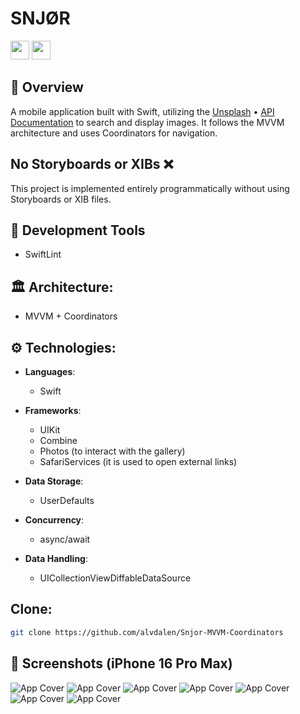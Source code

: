 # SNJØR

<img src="https://img.shields.io/badge/Swift-5.5+-orange?logo=swift&logoColor=orange&color=orange&labelColor=white" height="30" />
<img src="https://img.shields.io/badge/Platform-iOS%2016+-blue" height="30" />

## 🚀 Overview
A mobile application built with Swift, utilizing the [Unsplash](https://unsplash.com) • [API Documentation](https://unsplash.com/documentation) to search and display images. It follows the MVVM architecture and uses Coordinators for navigation.

## No Storyboards or XIBs ❌

This project is implemented entirely programmatically without using Storyboards or XIB files.

## 🧰 Development Tools
- SwiftLint

## 🏛️ Architecture:
- MVVM + Coordinators

## ⚙️ Technologies:
- **Languages**:
  - Swift
  
- **Frameworks**:
  - UIKit
  - Combine
  - Photos (to interact with the gallery)
  - SafariServices (it is used to open external links)

- **Data Storage**:
  - UserDefaults

- **Concurrency**:
  - async/await

- **Data Handling**:
  - UICollectionViewDiffableDataSource

## Clone:
   ```bash
   git clone https://github.com/alvdalen/Snjor-MVVM-Coordinators
   ```

## 📸 Screenshots (iPhone 16 Pro Max)
![App Cover](assets/screenshots/1.png)
![App Cover](assets/screenshots/2.png)
![App Cover](assets/screenshots/3.png)
![App Cover](assets/screenshots/4.png)
![App Cover](assets/screenshots/5.png)
![App Cover](assets/screenshots/6.png)
![App Cover](assets/screenshots/7.png)
